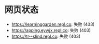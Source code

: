 # 网页状态
- https://learninggarden.repl.co: 失败 (403)
- https://apping.eywjx.repl.co: 失败 (403)
- https://tr--slind.repl.co: 失败 (403)
